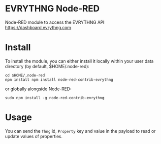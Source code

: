 EVRYTHNG Node-RED
=================

Node-RED module to access the EVRYTHNG API https://dashboard.evrythng.com
# Install

To install the module, you can either install it locally within your user data directory (by default, $HOME/.node-red):

```
cd $HOME/.node-red
npm install npm install node-red-contrib-evrythng
```

or globally alongside Node-RED:

```
sudo npm install -g node-red-contrib-evrythng
```

# Usage

You can send the `Thng` id, `Property` key and value in the payload to read or update values of properties.

